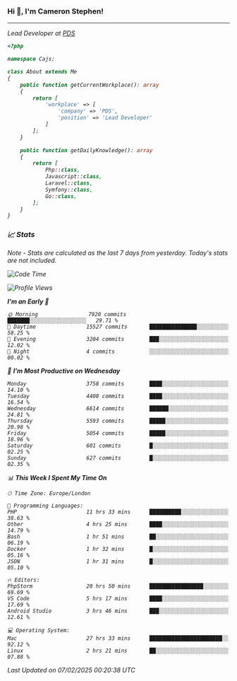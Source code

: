 ### Hi 👋, I'm Cameron Stephen!
<hr>
<p><em>Lead Developer at <a href="https://prindatasolutions.co.uk">PDS</a></p>


```php
<?php

namespace Cajs;

class About extends Me
{
    public function getCurrentWorkplace(): array
    {
        return [
            'workplace' => [
                'company' => 'PDS',
                'position' => 'Lead Developer'
            ]
        ];
    }

    public function getDailyKnowledge(): array
    {
        return [
            Php::class,
            Javascript::class,
            Laravel::class,
            Symfony::class,
            Go::class,
        ];
    }
}
```

### 📈 Stats
<p><em>Note - Stats are calculated as the last 7 days from yesterday. Today's stats are not included.</em></p>


<!--START_SECTION:waka-->
![Code Time](http://img.shields.io/badge/Code%20Time-4%2C270%20hrs%2031%20mins-blue)

![Profile Views](http://img.shields.io/badge/Profile%20Views-0-blue)

**I'm an Early 🐤** 

```text
🌞 Morning                7920 commits        ███████░░░░░░░░░░░░░░░░░░   29.71 % 
🌆 Daytime                15527 commits       ███████████████░░░░░░░░░░   58.25 % 
🌃 Evening                3204 commits        ███░░░░░░░░░░░░░░░░░░░░░░   12.02 % 
🌙 Night                  4 commits           ░░░░░░░░░░░░░░░░░░░░░░░░░   00.02 % 
```
📅 **I'm Most Productive on Wednesday** 

```text
Monday                   3758 commits        ████░░░░░░░░░░░░░░░░░░░░░   14.10 % 
Tuesday                  4408 commits        ████░░░░░░░░░░░░░░░░░░░░░   16.54 % 
Wednesday                6614 commits        ██████░░░░░░░░░░░░░░░░░░░   24.81 % 
Thursday                 5593 commits        █████░░░░░░░░░░░░░░░░░░░░   20.98 % 
Friday                   5054 commits        █████░░░░░░░░░░░░░░░░░░░░   18.96 % 
Saturday                 601 commits         █░░░░░░░░░░░░░░░░░░░░░░░░   02.25 % 
Sunday                   627 commits         █░░░░░░░░░░░░░░░░░░░░░░░░   02.35 % 
```


📊 **This Week I Spent My Time On** 

```text
🕑︎ Time Zone: Europe/London

💬 Programming Languages: 
PHP                      11 hrs 33 mins      ██████████░░░░░░░░░░░░░░░   38.63 % 
Other                    4 hrs 25 mins       ████░░░░░░░░░░░░░░░░░░░░░   14.79 % 
Bash                     1 hr 51 mins        ██░░░░░░░░░░░░░░░░░░░░░░░   06.19 % 
Docker                   1 hr 32 mins        █░░░░░░░░░░░░░░░░░░░░░░░░   05.16 % 
JSON                     1 hr 31 mins        █░░░░░░░░░░░░░░░░░░░░░░░░   05.10 % 

🔥 Editors: 
PhpStorm                 20 hrs 50 mins      █████████████████░░░░░░░░   69.69 % 
VS Code                  5 hrs 17 mins       ████░░░░░░░░░░░░░░░░░░░░░   17.69 % 
Android Studio           3 hrs 46 mins       ███░░░░░░░░░░░░░░░░░░░░░░   12.61 % 

💻 Operating System: 
Mac                      27 hrs 33 mins      ███████████████████████░░   92.12 % 
Linux                    2 hrs 21 mins       ██░░░░░░░░░░░░░░░░░░░░░░░   07.88 % 
```


 Last Updated on 07/02/2025 00:20:38 UTC
<!--END_SECTION:waka-->
